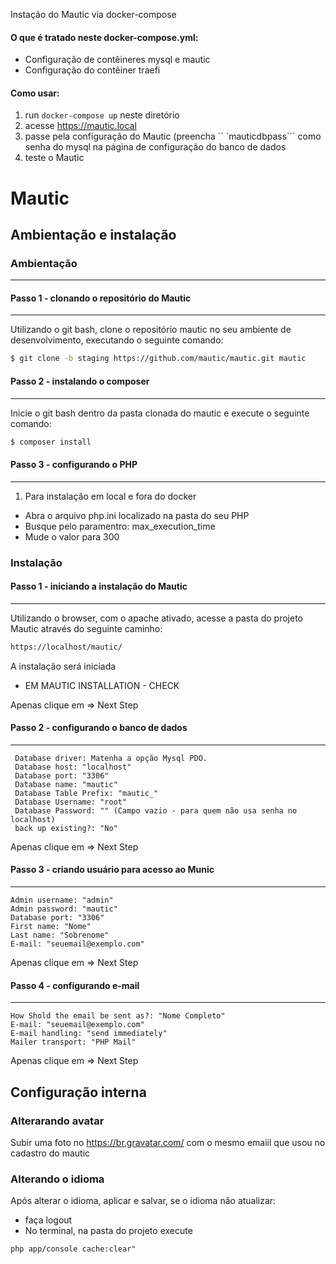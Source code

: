 Instação do Mautic via docker-compose

#### O que é tratado neste docker-compose.yml:

* Configuração de contêineres mysql e mautic
* Configuração do contêiner traefi
#### Como usar:

1. run ```docker-compose up``` neste diretório
2. acesse https://mautic.local
3. passe pela configuração do Mautic (preencha `` `mauticdbpass``` como senha do mysql na página de configuração do banco de dados
4. teste o Mautic

# Mautic

## Ambientação e instalação

### Ambientação
----------------

#### Passo 1 - clonando o repositório do Mautic
-----------------------------------------------

Utilizando o git bash, clone o repositório mautic no seu ambiente de desenvolvimento, executando o seguinte comando:

```sh
$ git clone -b staging https://github.com/mautic/mautic.git mautic
```

#### Passo 2 - instalando o composer
-------------------------------------

Inicie o git bash dentro da pasta clonada do mautic e execute o seguinte comando:

```sh
$ composer install
```

#### Passo 3 - configurando o PHP
----------------------------------
1. Para instalação em local e fora do docker
* Abra o arquivo php.ini localizado na pasta do seu PHP
* Busque pelo paramentro: max_execution_time
* Mude o valor para 300

### Instalação

#### Passo 1 - iniciando a instalação do Mautic
--------------------------------------------------
Utilizando o browser, com o apache ativado, acesse a pasta do projeto Mautic  através do seguinte caminho:

```sh
https://localhost/mautic/
```

 A instalação será iniciada

* EM MAUTIC INSTALLATION - CHECK

Apenas clique em => Next Step

#### Passo 2 - configurando o banco de dados
--------------------------------------------

```shell
 Database driver: Matenha a opção Mysql PDO.
 Database host: "localhost"
 Database port: "3306"
 Database name: "mautic"
 Database Table Prefix: "mautic_"
 Database Username: "root"
 Database Password: "" (Campo vazio - para quem não usa senha no localhost)  
 back up existing?: "No"
```

Apenas clique em => Next Step
  
#### Passo 3 - criando usuário para acesso ao Munic
---------------------------------------------------

```shell
Admin username: "admin"
Admin password: "mautic"
Database port: "3306"
First name: "Nome"
Last name: "Sobrenome"
E-mail: "seuemail@exemplo.com"
```

Apenas clique em => Next Step

#### Passo 4 - configurando e-mail
----------------------------------

```shell
How Shold the email be sent as?: "Nome Completo"
E-mail: "seuemail@exemplo.com"
E-mail handling: "send immediately"
Mailer transport: "PHP Mail"
```
Apenas clique em => Next Step

## Configuração interna

### Alterarando avatar

Subir uma foto no https://br.gravatar.com/ com o mesmo emaiil que usou no cadastro do mautic  

### Alterando o idioma

Após alterar o idioma, aplicar e salvar, se o idioma não atualizar:

* faça logout
* No terminal, na pasta do projeto execute

```shell
php app/console cache:clear"
```